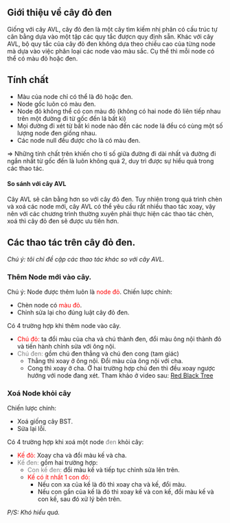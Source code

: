 
## Giới thiệu về cây đỏ đen
Giống với cây AVL, cây đỏ đen là một cây tìm kiếm nhị phân có cấu trúc tự cân bằng dựa vào một tập các quy tắc đượcn quy định sẵn. 
Khác với cây AVL, bộ quy tắc của cây đỏ đen không dựa theo chiều cao của từng node mà dựa vào việc phân loại các node vào màu sắc. Cụ thể thì mỗi node có thể có màu đỏ hoặc đen.

## Tính chất
- Màu của node chỉ có thể là đỏ hoặc đen.
- Node gốc luôn có màu đen.
- Node đỏ không thể có con màu đỏ (không có hai node đỏ liên tiếp nhau trên một đường đi từ gốc đến lá bất kì)
- Mọi đường đi xét từ bất kì node nào đến các node lá đều có cùng một số lượng node đen giống nhau.
- Các node null đều được cho là có màu đen.

=> Những tính chất trên khiến cho tỉ số giữa đường đi dài nhất và đường đi ngắn nhất từ gốc đến là luôn không quá 2, duy trì được sự hiểu quả trong các thao tác.

#### So sánh với cây AVL
Cây AVL sẽ cân bằng hơn so với cây đỏ đen. Tuy nhiên trong quá trình chèn và xoá các node mới, cây AVL có thể yêu cầu rất nhiều thao tác xoay, vậy nên với các chương trình thường xuyên phải thực hiện các thao tác chèn, xoá thì cây đỏ đen sẽ được ưu tiên hơn.

## Các thao tác trên cây đỏ đen.
*Chú ý: tôi chỉ đề cập các thao tác khác so với cây AVL.*
### Thêm Node mới vào cây.
Chú ý: Node được thêm luôn là <span style="color: red">node đỏ</span>.
Chiến lược chính:
- Chèn node có <span style="color:red;">màu đỏ</span>.
- Chỉnh sửa lại cho đúng luật cây đỏ đen.

Có 4 trường hợp khi thêm node vào cây.
- <span style="color:red;">Chú đỏ:</span> ta đổi màu của cha và chú thành đen, đổi màu ông nội thành đỏ và tiến hành chỉnh sửa với ông nội.
- <span style="color:grey;">Chú đen:</span> gồm chú đen thẳng và chú đen cong (tam giác)
	- Thẳng thì xoay ở ông nội. Đổi màu của ông nội với cha.
	- Cong thì xoay ở cha. 
Ở hai trường hợp chú đen thì đều xoay ngược hướng với node đang xét.
Tham khảo ở video sau: <a href="https://www.youtube.com/watch?v=5IBxA-bZZH8">Red Black Tree</a>

### Xoá Node khỏi cây
Chiến lược chính:
- Xoá giống cây BST.
- Sửa lại lỗi.

Có 4 trường hợp khi xoá một node <span style="color:grey;">đen</span> khỏi cây:
- <span style="color:red;">Kế đỏ:</span> Xoay cha và đổi màu kế và cha.
- <span style="color:grey;">Kế đen:</span> gồm hai trường hợp:
	- <span style="color:grey;">Con kế đen:</span> đổi màu kế và tiếp tục chỉnh sửa lên trên.
	- <span style="color:red;">Kế có ít nhất 1 con đỏ:</span> 
		- Nếu con xa của kế là đỏ thì xoay cha và kế, đổi màu.
		- Nếu con gần của kế là đỏ thì xoay kế và con kế, đổi màu kế và con kế, sau đó xử lý bên trên.

*P/S: Khó hiểu quá.*



